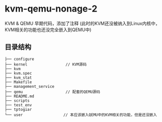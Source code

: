 # kvm-qemu-nonage-2
KVM & QEMU 早期代码，添加了注释 (此时的KVM还没被纳入到Linux内核中，KVM相关的功能也还没完全嵌入到QEMU中)

## 目录结构
```
├── configure
├── kernel                 // KVM源码
├── kvm
├── kvm.spec
├── kvm_stat
├── Makefile
├── management_service
├── qemu                   // 配套的QEMU源码
├── README.md
├── scripts
├── test_env
├── tptogiar
└── user                  // 本应该嵌入QEMU中的KVM相关的功能，但是还没嵌入


```
